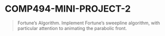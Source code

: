 # COMP494-MINI-PROJECT-2

> Fortune’s Algorithm. Implement Fortune’s sweepline algorithm, with particular
attention to animating the parabolic front.
